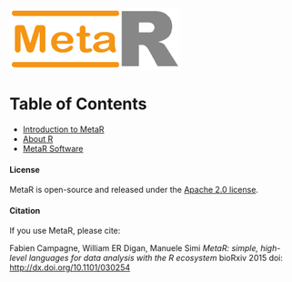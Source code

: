 ![MetaR logo](images/MetaR-logo-4-SMALL-300x111.png)

# Table of Contents 
* [Introduction to MetaR](Introduction.md)
* [About R](AboutR.md)
* [MetaR Software](Software.md)

#### License
MetaR is open-source and released under the [Apache 2.0 license](http://www.apache.org/licenses/LICENSE-2.0).

#### Citation

If you use MetaR, please cite:

Fabien Campagne, William ER Digan, Manuele Simi _MetaR: simple, high-level languages for data analysis with the R ecosystem_ bioRxiv 2015 doi: http://dx.doi.org/10.1101/030254